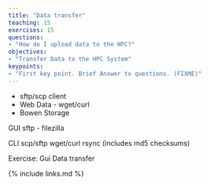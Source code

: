 ```yaml
---
title: "Data transfer"
teaching: 15
exercises: 15
questions:
- "How do I upload data to the HPC?"
objectives:
- "Transfer Data to the HPC System"
keypoints:
- "First key point. Brief Answer to questions. (FIXME)"
---
```


* sftp/scp client
* Web Data - wget/curl
* Bowen Storage

GUI
  sftp - filezilla

CLI
  scp/sftp
  wget/curl
  rsync (includes md5 checksums)
 
 Exercise: Gui Data transfer

{% include links.md %}
